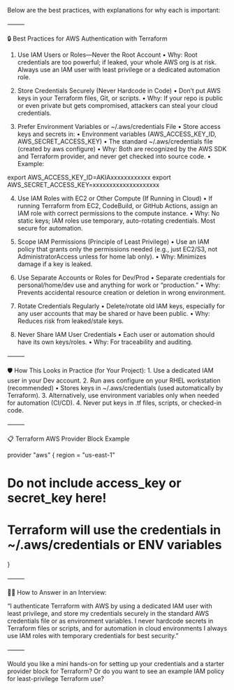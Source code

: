 

Below are the best practices, with explanations for why each is important:

⸻

🔒 Best Practices for AWS Authentication with Terraform

1. Use IAM Users or Roles—Never the Root Account
	•	Why: Root credentials are too powerful; if leaked, your whole AWS org is at risk. Always use an IAM user with least privilege or a dedicated automation role.

2. Store Credentials Securely (Never Hardcode in Code)
	•	Don’t put AWS keys in your Terraform files, Git, or scripts.
	•	Why: If your repo is public or even private but gets compromised, attackers can steal your cloud credentials.

3. Prefer Environment Variables or ~/.aws/credentials File
	•	Store access keys and secrets in:
	•	Environment variables (AWS_ACCESS_KEY_ID, AWS_SECRET_ACCESS_KEY)
	•	The standard ~/.aws/credentials file (created by aws configure)
	•	Why: Both are recognized by the AWS SDK and Terraform provider, and never get checked into source code.
	•	Example:

export AWS_ACCESS_KEY_ID=AKIAxxxxxxxxxxxx
export AWS_SECRET_ACCESS_KEY=xxxxxxxxxxxxxxxxxxxx



4. Use IAM Roles with EC2 or Other Compute (If Running in Cloud)
	•	If running Terraform from EC2, CodeBuild, or GitHub Actions, assign an IAM role with correct permissions to the compute instance.
	•	Why: No static keys; IAM roles use temporary, auto-rotating credentials. Most secure for automation.

5. Scope IAM Permissions (Principle of Least Privilege)
	•	Use an IAM policy that grants only the permissions needed (e.g., just EC2/S3, not AdministratorAccess unless for home lab only).
	•	Why: Minimizes damage if a key is leaked.

6. Use Separate Accounts or Roles for Dev/Prod
	•	Separate credentials for personal/home/dev use and anything for work or “production.”
	•	Why: Prevents accidental resource creation or deletion in wrong environment.

7. Rotate Credentials Regularly
	•	Delete/rotate old IAM keys, especially for any user accounts that may be shared or have been public.
	•	Why: Reduces risk from leaked/stale keys.

8. Never Share IAM User Credentials
	•	Each user or automation should have its own keys/roles.
	•	Why: For traceability and auditing.

⸻

🛡️ How This Looks in Practice (for Your Project):
	1.	Use a dedicated IAM user in your Dev account.
	2.	Run aws configure on your RHEL workstation (recommended)
	•	Stores keys in ~/.aws/credentials (used automatically by Terraform).
	3.	Alternatively, use environment variables only when needed for automation (CI/CD).
	4.	Never put keys in .tf files, scripts, or checked-in code.

⸻

📋 Terraform AWS Provider Block Example

provider "aws" {
  region = "us-east-1"
  # Do not include access_key or secret_key here!
  # Terraform will use the credentials in ~/.aws/credentials or ENV variables
}


⸻

🧑‍💻 How to Answer in an Interview:

“I authenticate Terraform with AWS by using a dedicated IAM user with least privilege, and store my credentials securely in the standard AWS credentials file or as environment variables. I never hardcode secrets in Terraform files or scripts, and for automation in cloud environments I always use IAM roles with temporary credentials for best security.”

⸻

Would you like a mini hands-on for setting up your credentials and a starter provider block for Terraform? Or do you want to see an example IAM policy for least-privilege Terraform use?